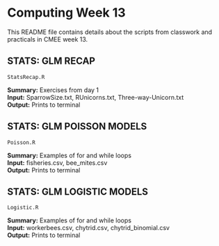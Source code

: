 # Computing Week 13

This README file contains details about the scripts from classwork and practicals in CMEE week 13.


## STATS: GLM RECAP

    StatsRecap.R

**Summary:** Exercises from day 1  <br />
**Input:** SparrowSize.txt, RUnicorns.txt, Three-way-Unicorn.txt <br />
**Output:** Prints to terminal <br />

## STATS: GLM POISSON MODELS

    Poisson.R

**Summary:** Examples of for and while loops <br />
**Input:** fisheries.csv, bee_mites.csv <br />
**Output:** Prints to terminal <br />

## STATS: GLM LOGISTIC MODELS

    Logistic.R

**Summary:** Examples of for and while loops <br />
**Input:** workerbees.csv, chytrid.csv, chytrid_binomial.csv <br />
**Output:** Prints to terminal <br />
